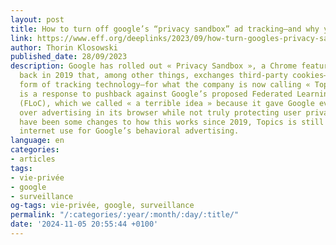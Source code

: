 ```yaml
---
layout: post
title: How to turn off google’s “privacy sandbox” ad tracking—and why you should
link: https://www.eff.org/deeplinks/2023/09/how-turn-googles-privacy-sandbox-ad-tracking-and-why-you-should
author: Thorin Klosowski
published_date: 28/09/2023
description: Google has rolled out « Privacy Sandbox », a Chrome feature first announced
  back in 2019 that, among other things, exchanges third-party cookies—the most common
  form of tracking technology—for what the company is now calling « Topics ». Topics
  is a response to pushback against Google’s proposed Federated Learning of Cohorts
  (FLoC), which we called « a terrible idea » because it gave Google even more control
  over advertising in its browser while not truly protecting user privacy. While there
  have been some changes to how this works since 2019, Topics is still tracking your
  internet use for Google’s behavioral advertising.
language: en
categories:
- articles
tags:
- vie-privée
- google
- surveillance
og-tags: vie-privée, google, surveillance
permalink: "/:categories/:year/:month/:day/:title/"
date: '2024-11-05 20:55:44 +0100'
---
```


